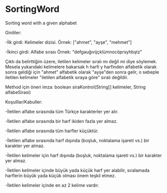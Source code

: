 # SortingWord
Sorting word with a given alphabet


Girdiler:

-İlk girdi: Kelimeler dizisi. Örnek: ["ahmet", "ayşe", "mehmet"]

-İkinci girdi: Alfabe sırası Örnek: "defgauğıvijçklümnocöprsyhbştz"

Çıktı da belirttiğim üzere, iletilen kelimeler sıralı mı değil mi diye söylemek. Mesela yukarıdaki kelimelere bakarsak h harfi y harfinden alfabetik olarak sonra geldiği için "ahmet" alfabetik olarak "ayşe"den sonra gelir, o sebeple iletilen kelimeler "iletilen alfabetik sıraya göre" sıralı değildir.

Method için öneri imza: boolean siraKontrol(String[] kelimeler, String alfabeSirasi)

Koşulllar/Kabuller:

-İletilen alfabe sırasında tüm Türkçe karakterler yer alır.

-İletilen alfabe sırasında bir harf ikiden fazla yer almaz.

-İletilen alfabe sırasında tüm harfler küçüktür.

-İletilen alfabe sırasında harf dışında (boşluk, noktalama işareti vs.) bir karakter yer almaz.

-İletilen kelimeler için harf dışında (boşluk, noktalama işareti vs.) bir karakter yer almaz.

-İletilen kelimeler içinde büyük yada küçük harf yer alabilir, sıralamada harflerin büyük yada küçük olması önem teşkil etmez.

-İletilen kelimeler içinde en az 2 kelime vardır.
